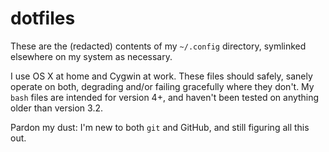 dotfiles
========

These are the (redacted) contents of my `~/.config` directory, symlinked elsewhere on my system as necessary.

I use OS X at home and Cygwin at work. These files should safely, sanely 
operate on both, degrading and/or failing gracefully where they don't. My
`bash` files are intended for version 4+, and haven't been tested on anything 
older than version 3.2.

Pardon my dust: I'm new to both `git` and GitHub, and still figuring all this 
out.
